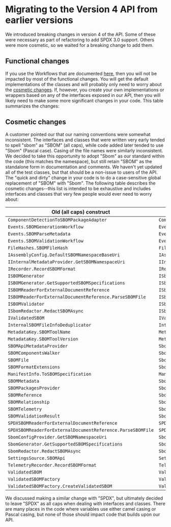 # Migrating to the Version 4 API from earlier versions

We introduced breaking changes in version 4 of the API. Some of these were necessary as part of refactoring to add SPDX 3.0 support. Others were more cosmetic, so we waited for a breaking change to add them.

## Functional changes

If you use the Workflows that are documented [here](sbom-tool-cli-reference.md), then you will not be impacted by most of the functional changes. You will get the default implementations of the classes and will probably only need to worry about the [cosmetic changes](#cosmetic-changes). If, however, you create your own implementations or wrappers based on any of the interfaces exposed in our API, then you will likely need to make some more significant changes in your code. This table summarizes the changes:

## Cosmetic changes

A customer pointed our that our naming conventions were somewhat inconsistent. The interfaces and classes that were written very early tended to spell "sbom" as "SBOM" (all caps), while code added later tended to use "Sbom" (Pascal case). Casing of the file names were similarly inconsistent. We decided to take this opportunity to adopt "Sbom" as our standard within the code (this matches the namespace), but still retain "SBOM" as the standalone form in documentation and comments. We haven't yet updated all of the test classes, but that should be a non-issue to users of the API. The "quick and dirty" change in your code is to do a case-sensitive global replacement of "SBOM" with "Sbom". The following table describes the cosmetic changes--this list is intended to be exhaustive and includes interfaces and classes that very few people would ever need to worry about:

Old (all caps) construct | New (Pascal case) construct
--- | ---
`ComponentDetectionToSBOMPackageAdapter` | `ComponentDetectionToSbomPackageAdapter`
`Events.SBOMGenerationWorkflow` | `Events.SbomGenerationWorkflow`
`Events.SBOMParseMetadata` | `Events.SbomParseMetadata`
`Events.SBOMValidationWorkflow` | `Events.SbomValidationWorkflow`
`FileHashes.SBOMFileHash` | `FileHashes.SbomFileHash`
`IAssemblyConfig.DefaultSBOMNamespaceBaseUri` | `IAssemblyConfig.DefaultSbomNamespaceBaseUri`
`IInternalMetadataProvider.GetSBOMNamespaceUri` | `IInternalMetadataProvider.GetSbomNamespaceUri`
`IRecorder.RecordSBOMFormat` | `IRecorder.RecordSbomFormat`
`ISBOMGenerator` | `ISbomGenerator`
`ISBOMGenerator.GetSupportedSBOMSpecifications` | `ISbomGenerator.GetSupportedSbomSpecifications`
`ISBOMReaderForExternalDocumentReference` | `ISbomReaderForExternalDocumentReference`
`ISBOMReaderForExternalDocumentReference.ParseSBOMFile` | `ISbomReaderForExternalDocumentReference.ParseSbomFile`
`ISBOMValidator` | `ISbomValidator`
`ISbomRedactor.RedactSBOMAsync` | `ISbomRedactor.RedactSbomAsync`
`IValidatedSBOM` | `IValidatedSbom`
`InternalSBOMFileInfoDeduplicator` | `InternalSbomFileInfoDeduplicator`
`MetadataKey.SBOMToolName` | `MetadataKey.SbomToolName`
`MetadataKey.SBOMToolVersion` | `MetadataKey.SbomToolVersion`
`SBOMApiMetadataProvider` | `SbomApiMetadataProvider`
`SBOMComponentsWalker` | `SbomComponentsWalker`
`SBOMFile` | `SbomFile`
`SBOMFormatExtensions` | `SbomFormatExtensions`
`ManifestInfo.ToSBOMSpecification` | `ManifestInfo.ToSbomSpecification`
`SBOMMetadata` | `SbomMetadata`
`SBOMPackagesProvider` | `SbomPackagesProvider`
`SBOMReference` | `SbomReference`
`SBOMRelationship` | `SbomRelationship`
`SBOMTelemetry` | `SbomTelemetry`
`SBOMValidationResult` | `SbomValidationResult`
`SPDXSBOMReaderForExternalDocumentReference` | `SPDXSbomReaderForExternalDocumentReference`
`SPDXSBOMReaderForExternalDocumentReference.ParseSBOMFile` | `SPDXSbomReaderForExternalDocumentReference.ParseSbomFile`
`SbomConfigProvider.GetSBOMNamespaceUri` | `SbomConfigProvider.GetSbomNamespaceUri`
`SbomGenerator.GetSupportedSBOMSpecifications` | `SbomGenerator.GetSupportedSbomSpecifications`
`SbomRedactor.RedactSBOMAsync` | `SbomRedactor.RedactSbomAsync`
`SettingsSource.SBOMApi` | `SettingsSource.SbomApi`
`TelemetryRecorder.RecordSBOMFormat` | `TelemetryRecorder.RecordSbomFormat`
`ValidatedSBOM` | `ValidatedSbom`
`ValidatedSBOMFactory` | `ValidatedSbomFactory`
`ValidatedSBOMFactory.CreateValidatedSBOM` | `ValidatedSbomFactory.CreateValidatedSbom`

We discussed making a similar change with "SPDX", but ultimately decided to leave "SPDX" as all caps when dealing with interfaces and classes. There are many places in the code where variables use either camel casing or Pascal casing, but none of those should impact code that builds upon our API.


